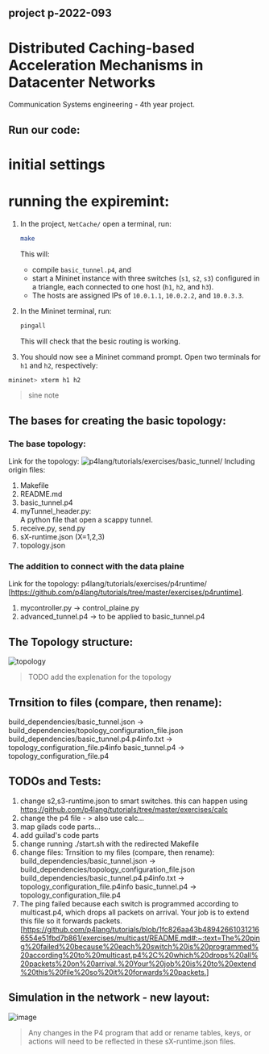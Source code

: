 ## project p-2022-093
# Distributed Caching-based Acceleration Mechanisms in Datacenter Networks
Communication Systems engineering - 4th year project.


## Run our code:
# initial settings

# running the expiremint:
1. In the project, `NetCache/` open a terminal, run:
   ```bash
   make
   ``` 
   This will:
   * compile `basic_tunnel.p4`, and
   * start a Mininet instance with three switches (`s1`, `s2`, `s3`) configured
     in a triangle, each connected to one host (`h1`, `h2`, and `h3`).
   * The hosts are assigned IPs of `10.0.1.1`, `10.0.2.2`, and `10.0.3.3`.
2. In the Mininet terminal, run:
   ```bash
   pingall
   ```
   This will check that the besic routing is working.

2. You should now see a Mininet command prompt. Open two terminals for `h1` and
`h2`, respectively: 
  ```bash
  mininet> xterm h1 h2
  ```


> sine note


## The bases for creating the basic topology:
### The base topology: 
Link for the topology: ![p4lang/tutorials/exercises/basic_tunnel/](https://github.com/p4lang/tutorials/tree/master/exercises/basic_tunnel)
Including origin files:
1. Makefile
2. README.md
3. basic_tunnel.p4
4. myTunnel_header.py:         
A python file that open a scappy tunnel.
5. receive.py, send.py
6. sX-runtime.json (X=1,2,3)
7. topology.json
### The addition to connect with the data plaine 
Link for the topology: p4lang/tutorials/exercises/p4runtime/ [https://github.com/p4lang/tutorials/tree/master/exercises/p4runtime].
1. mycontroller.py -> control_plaine.py
2. advanced_tunnel.p4 -> to be applied to basic_tunnel.p4


## The Topology structure:
![topology](./p-2022-093/p4_researching_2022/p4_researching/expirements/basic_topology/topo.png)
> TODO add the explenation for the topology 


## Trnsition to files (compare, then rename):
build_dependencies/basic_tunnel.json          -> build_dependencies/topology_configuration_file.json
build_dependencies/basic_tunnel.p4.p4info.txt -> topology_configuration_file.p4info
basic_tunnel.p4                               -> topology_configuration_file.p4


## TODOs and Tests:
1. change s2,s3-runtime.json to smart switches. 
this can happen using https://github.com/p4lang/tutorials/tree/master/exercises/calc 
2. change the p4 file - > also use calc...
3. map gilads code parts...
4. add guilad's code parts
5. change running ./start.sh with the redirected Makefile
6. change files:
Trnsition to my files (compare, then rename):
build_dependencies/basic_tunnel.json          -> build_dependencies/topology_configuration_file.json
build_dependencies/basic_tunnel.p4.p4info.txt -> topology_configuration_file.p4info
basic_tunnel.p4                               -> topology_configuration_file.p4
7. The ping failed because each switch is programmed according to multicast.p4, which drops all packets on arrival. Your job is to extend this file so it forwards packets. [https://github.com/p4lang/tutorials/blob/1fc826aa43b489426610312166554e51fbd7b861/exercises/multicast/README.md#:~:text=The%20ping%20failed%20because%20each%20switch%20is%20programmed%20according%20to%20multicast.p4%2C%20which%20drops%20all%20packets%20on%20arrival.%20Your%20job%20is%20to%20extend%20this%20file%20so%20it%20forwards%20packets.]


## Simulation in the network - new layout:
![image](https://user-images.githubusercontent.com/62025130/140291037-6c740e58-2c86-44a2-963f-cf9afa6babf1.png)



> Any changes in the P4 program that add or rename tables, keys, or actions will need to be reflected in these sX-runtime.json files.
